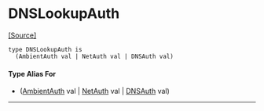 # DNSLookupAuth
<span class="source-link">[[Source]](src/net/dns.md#L1)</span>
```pony
type DNSLookupAuth is
  (AmbientAuth val | NetAuth val | DNSAuth val)
```

#### Type Alias For

* ([AmbientAuth](builtin-AmbientAuth.md) val | [NetAuth](net-NetAuth.md) val | [DNSAuth](net-DNSAuth.md) val)

---

